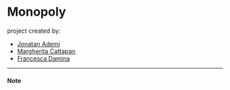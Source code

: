 # Monopoly

project created by:

- [Jonatan Ademi](mailto:jonatan.ademi@studenti.unipd.it)
- [Margherita Cattapan](mailto:margherita.cattapan.1@studenti.unipd.it)
- [Francesca Damina](mailto:francesca.damian@studenti.unipd.it)

---

#### Note
